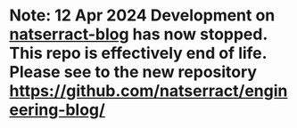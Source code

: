 # Note: 12 Apr 2024 Development on [natserract-blog](https://github.com/natserract/natserract-blog) has now stopped. This repo is effectively end of life. Please see to the new repository https://github.com/natserract/engineering-blog/
